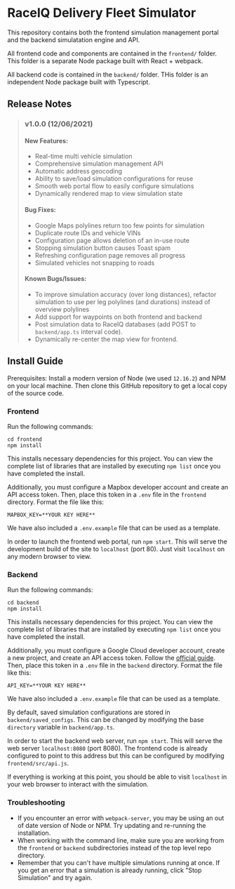 # RaceIQ Delivery Fleet Simulator

This repository contains both the frontend simulation management portal and the backend simulatation engine and API. 

All frontend code and components are contained in the `frontend/` folder. This folder is a separate Node package built with React + webpack.

All backend code is contained in the `backend/` folder. THis folder is an independent Node package built with Typescript.

## Release Notes
> ### v1.0.0 (12/06/2021)
> 
> #### New Features:
> 
> - Real-time multi vehicle simulation
> - Comprehensive simulation management API
> - Automatic address geocoding
> - Ability to save/load simulation configurations for reuse
> - Smooth web portal flow to easily configure simulations
> - Dynamically rendered map to view simulation state
> 
> #### Bug Fixes:
> 
> - Google Maps polylines return too few points for simulation
> - Duplicate route IDs and vehicle VINs
> - Configuration page allows deletion of an in-use route
> - Stopping simulation button causes Toast spam
> - Refreshing configuration page removes all progress
> - Simulated vehicles not snapping to roads
> 
> #### Known Bugs/Issues:
> 
> - To improve simulation accuracy (over long distances), refactor simulation to use per leg polylines (and durations) instead of overview polylines
> - Add support for waypoints on both frontend and backend
> - Post simulation data to RaceIQ databases (add POST to `backend/app.ts` interval code).
> - Dynamically re-center the map view for frontend.

## Install Guide
Prerequisites: Install a modern version of Node (we used `12.16.2`) and NPM on your local machine. Then clone this GitHub repository to get a local copy of the source code.

### Frontend
Run the following commands:
```
cd frontend
npm install
```
This installs necessary dependencies for this project. You can view the complete list of libraries that are installed by executing `npm list` once you have completed the install.

Additionally, you must configure a Mapbox developer account and create an API access token. Then, place this token in a `.env` file in the `frontend` directory. Format the file like this:
```
MAPBOX_KEY=**YOUR KEY HERE**
```
We have also included a `.env.example` file that can be used as a template.

In order to launch the frontend web portal, run `npm start`. This will serve the development build of the site to `localhost` (port 80). Just visit `localhost` on any modern browser to view.

### Backend
Run the following commands:
```
cd backend
npm install
```
This installs necessary dependencies for this project. You can view the complete list of libraries that are installed by executing `npm list` once you have completed the install.

Additionally, you must configure a Google Cloud developer account, create a new project, and create an API access token. Follow the [official guide](https://developers.google.com/maps/documentation/directions/cloud-setup). Then, place this token in a `.env` file in the `backend` directory. Format the file like this:
```
API_KEY=**YOUR KEY HERE**
```
We have also included a `.env.example` file that can be used as a template.

By default, saved simulation configurations are stored in `backend/saved_configs`. This can be changed by modifying the base `directory` variable in `backend/app.ts`.

In order to start the backend web server, run `npm start`. This will serve the web server `localhost:8080` (port 8080). The frontend code is already configured to point to this address but this can be configured by modifying `frontend/src/api.js`.

If everything is working at this point, you should be able to visit `localhost` in your web browser to interact with the simulation.

### Troubleshooting
* If you encounter an error with `webpack-server`, you may be using an out of date version of Node or NPM. Try updating and re-running the installation.
* When working with the command line, make sure you are working from the `frontend` or `backend` subdirectories instead of the top level repo directory.
* Remember that you can't have multiple simulations running at once. If you get an error that a simulation is already running, click "Stop Simulation" and try again.
